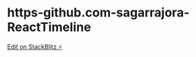 # https-github.com-sagarrajora-ReactTimeline

[Edit on StackBlitz ⚡️](https://stackblitz.com/edit/stackblitz-starters-wbvs8r)